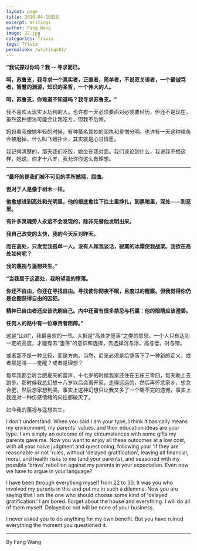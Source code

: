 ```yaml
---
layout: page
title: 2010-04-10旧文
excerpt: Writings
author: Fang Wang
image: 22.jpg
categories: Trivia
tags: Trivia
permalink: /writings01/
---
```


**”我试探过你吗？我 -- 寻求而已。**

**呵，苏鲁支，我寻求一个真实者，正直者，简单者，不说双关语者，一个最诚笃者，智慧的渊源，知识的圣哲，一个伟大的人。**

**呵，苏鲁支，你难道不知道吗？我寻求苏鲁支。“**

我不喜欢太现实太功利的人。也许有一天必须要面对必须要经历，但还不是现在。虽然这种想法可能会让我吃亏，但我不后悔。

妈妈看我像她年轻的时候，有种莫名其妙的固执和爱憎分明。也许有一天这种棱角会被磨掉，什么叫飞蛾扑火，其实就是心甘情愿。

我记得清楚的，那天我们吃饭，她坐在我对面。我们谈论到什么，我说我不想这样，她说，你才十八岁，我允许你这么有理想。

****

**“最坏的是我们被不可见的手所撼摇，屈曲。**

**但对于人是像于树木一样。**

**他愈想进到高处和光明里，他的根底愈往下往土里挣扎，到黑暗里，深处——到恶里。**

**有许多灵魂旁人永远不会发现的，除非先替他发明出来。**

**我自己改变的太快，我的今天反对昨天。**

**而在高处，只发觉我孤单一人。没有人和我谈话，寂寞的冰霜使我战栗。我欲在高处如何呢？**

**我的蔑视与遥想共生。”**

**“当我居于这高处，我盼望我的堕落。**

**你还不自由，你还在寻找自由。寻找使你彻夜不眠，且度过的醒寤。但我觉得你仍是企图获得自由的囚犯。**

**精神已自由者还应该洗刷自己。内中还留有很多禁忌与朽腐：他的眼睛应该澄碧。**

**任何人的路中有一位尊贵者阻障。”**

这是“山树”，我最喜欢的一节。大抵是“高处才堕落”之类的意思。一个人只有达到一定的高度，才能有去“堕落”的意识和选择，去选择沉与浮，高与低，对与错。

或者那不是一种比较，而是方向。当然，尼采必须是给堕落下了一种新的定义，或者那是叫——觉醒？或者是理想？

每年我都会听合肥夏天的雷声，十七岁的时候我家还住在五栋三零四，每天晚上去跑步。那时候我总幻想十八岁以后会离开家，走得远远的，然后再怀念家乡，想念合肥，然后想家想到哭。事实上这种幻想只让我又多了一个嚼不完的遗憾，事实上我连对一种伤感情绪的向往都破灭了。

如今我的蔑视与遥想共生。

I don't understand. When you said I am your type, I think it basically means my environment, my parents' values, and their education ideas are your type. I am simply an outcome of my circumstances with some gifts my parents gave me. Now you want to enjoy all these outcomes at a low cost, with all your naive judgment and questioning, following your 'if they are reasonable or not 'rules, without 'delayed gratification',  leaving all financial, moral, and health risks to me (and your parents), and seasoned with my possible 'brave' rebellion against my parents in your expectation. Even now we have to argue in your language?

I have been through everything myself from 22 to 30. It was you who involved my parents in this and put me in such a dilemma. Now you are saying that I am the one who should choose some kind of 'delayed gratification.' I am bored. Forget about the house and everything. I will do all of them myself. Delayed or not will be none of your business.

I never asked you to do anything for my own benefit. But you have ruined everything the moment you questioned it. 



****

By Fang Wang
